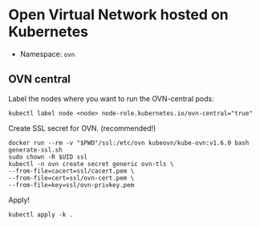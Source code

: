 # Open Virtual Network hosted on Kubernetes

- Namespace: `ovn`

## OVN central

Label the nodes where you want to run the OVN-central pods:
```shell script
kubectl label node <node> node-role.kubernetes.io/ovn-central="true"
```

Create SSL secret for OVN. (recommended!)
```shell script
docker run --rm -v "$PWD"/ssl:/etc/ovn kubeovn/kube-ovn:v1.6.0 bash generate-ssl.sh
sudo chown -R $UID ssl
kubectl -n ovn create secret generic ovn-tls \
--from-file=cacert=ssl/cacert.pem \
--from-file=cert=ssl/ovn-cert.pem \
--from-file=key=ssl/ovn-privkey.pem
```

Apply!
```shell script
kubectl apply -k .
```